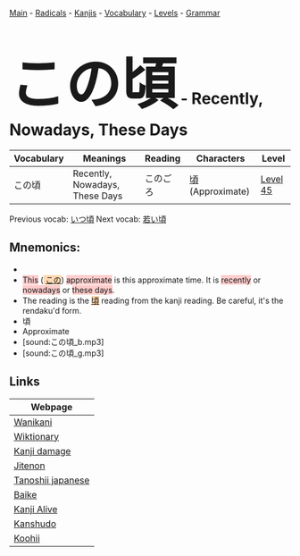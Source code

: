 <style> bigfont {font-size: 100px}</style>
[Main](../README.md) -
[Radicals](../radicals.md) -
[Kanjis](../kanjis.md) -
[Vocabulary](../vocabulary.md) -
[Levels](../levels.md) -
[Grammar](../grammar.md)
# <bigfont> この頃</bigfont> - Recently, Nowadays, These Days 

| Vocabulary | Meanings | Reading | Characters | Level |
| --- | --- | --- | --- | --- |
| この頃 | Recently, Nowadays, These Days | このごろ |  [頃](../kanjis/頃.md) (Approximate) | [Level 45](../levels/wk_level45.md) |

Previous vocab: [いつ頃](いつ頃.md) Next vocab: [若い頃](若い頃.md) 

## Mnemonics:

* 
* <span style="background-color:#ffcccb"> This</span> (<span style="background-color:#fed8b1"> [この](https://jisho.org/search/この)</span>) <span style="background-color:#ffcccb"> approximate</span> is this approximate time. It is <span style="background-color:#ffcccb"> recently</span> or <span style="background-color:#ffcccb"> nowadays</span> or <span style="background-color:#ffcccb"> these days</span>.
* The reading is the <span style="background-color:#fed8b1"> [頃](https://jisho.org/search/頃)</span> reading from the kanji reading. Be careful, it's the rendaku'd form.
* 頃
* Approximate
* [sound:この頃_b.mp3]
* [sound:この頃_g.mp3]


## Links 

| Webpage |
| --- |
| [Wanikani          ](https://www.wanikani.com/kanji/この頃) |
| [Wiktionary        ](https://en.wiktionary.org/wiki/この頃) |
| [Kanji damage      ](http://www.kanjidamage.com/kanji/search?utf8=✓&q=この頃) |
| [Jitenon           ](https://jitenon.com/kanji/この頃) |
| [Tanoshii japanese ](https://www.tanoshiijapanese.com/dictionary/kanji.cfm?k=この頃) |
| [Baike             ](https://baike.baidu.com/item/この頃) |
| [Kanji Alive       ](https://app.kanjialive.com/この頃) |
| [Kanshudo          ](https://www.kanshudo.com/searchmn?q=この頃) |
| [Koohii            ](https://kanji.koohii.com/study/kanji/この頃) |
